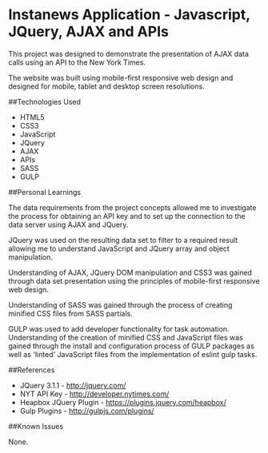 # Instanews Application - Javascript, JQuery, AJAX and APIs

This project was designed to demonstrate the presentation of AJAX data calls using an API to the New York Times.

The website was built using mobile-first responsive web design and designed for mobile, tablet and desktop screen 
resolutions.

##Technologies Used

- HTML5
- CSS3
- JavaScript
- JQuery
- AJAX
- APIs
- SASS
- GULP

##Personal Learnings

The data requirements from the project concepts allowed me to investigate the process for obtaining an API key 
and to set up the connection to the data server using AJAX and JQuery.

JQuery was used on the resulting data set to filter to a required result allowing me to understand JavaScript 
and JQuery array and object manipulation.

Understanding of AJAX, JQuery DOM manipulation and CSS3 was gained through data set presentation using the principles 
of mobile-first responsive web design.

Understanding of SASS was gained through the process of creating minified CSS files from SASS partials.

GULP was used to add developer functionality for task automation.  Understanding of the creation of minified 
CSS and JavaScript files was gained through the install and configuration process of GULP packages as well as 'linted'
 JavaScript files from the implementation of eslint gulp tasks.

##References

- JQuery 3.1.1 - http://jquery.com/
- NYT API Key - http://developer.nytimes.com/
- Heapbox JQuery Plugin - https://plugins.jquery.com/heapbox/
- Gulp Plugins - http://gulpjs.com/plugins/

##Known Issues

None.